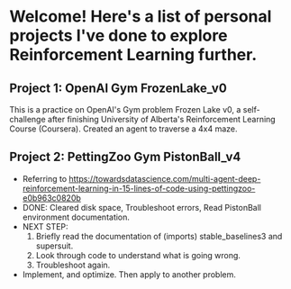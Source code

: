 # Welcome! Here's a list of personal projects I've done to explore Reinforcement Learning further.

## Project 1: OpenAI Gym FrozenLake_v0
This is a practice on OpenAI's Gym problem Frozen Lake v0, a self-challenge after finishing University of Alberta's Reinforcement Learning Course (Coursera). Created an agent to traverse a 4x4 maze.

## Project 2: PettingZoo Gym PistonBall_v4
- Referring to https://towardsdatascience.com/multi-agent-deep-reinforcement-learning-in-15-lines-of-code-using-pettingzoo-e0b963c0820b
- DONE: Cleared disk space, Troubleshoot errors, Read PistonBall environment documentation.
- NEXT STEP:
    1. Briefly read the documentation of (imports) stable_baselines3 and supersuit.
    2. Look through code to understand what is going wrong.
    3. Troubleshoot again.
- Implement, and optimize. Then apply to another problem.
